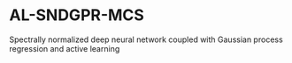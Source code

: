 # AL-SNDGPR-MCS
Spectrally normalized deep neural network coupled with Gaussian process regression and active learning
